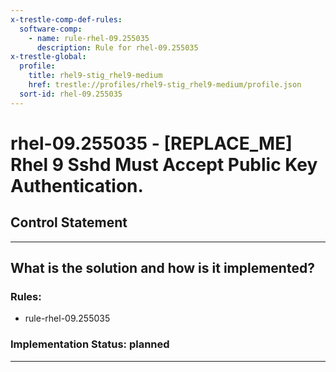 ```yaml
---
x-trestle-comp-def-rules:
  software-comp:
    - name: rule-rhel-09.255035
      description: Rule for rhel-09.255035
x-trestle-global:
  profile:
    title: rhel9-stig_rhel9-medium
    href: trestle://profiles/rhel9-stig_rhel9-medium/profile.json
  sort-id: rhel-09.255035
---
```


# rhel-09.255035 - \[REPLACE_ME\] Rhel 9 Sshd Must Accept Public Key Authentication.

## Control Statement

______________________________________________________________________

## What is the solution and how is it implemented?

<!-- For implementation status enter one of: implemented, partial, planned, alternative, not-applicable -->

<!-- Note that the list of rules under ### Rules: is read-only and changes will not be captured after assembly to JSON -->

<!-- Add control implementation description here for control: rhel-09.255035 -->

### Rules:

  - rule-rhel-09.255035

### Implementation Status: planned

______________________________________________________________________
